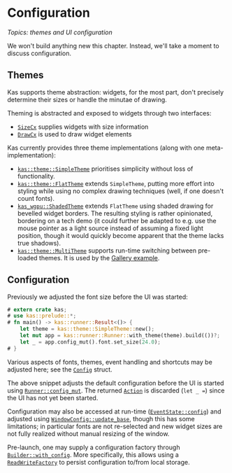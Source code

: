 # Configuration

*Topics: themes and UI configuration*

We won't build anything new this chapter. Instead, we'll take a moment to discuss configuration.


## Themes

Kas supports theme abstraction: widgets, for the most part, don't precisely determine their sizes or handle the minutae of drawing.

Theming is abstracted and exposed to widgets through two interfaces:

-   [`SizeCx`] supplies widgets with size information
-   [`DrawCx`] is used to draw widget elements

Kas currently provides three theme implementations (along with one meta-implementation):

-   [`kas::theme::SimpleTheme`] prioritises simplicity without loss of functionality.
-   [`kas::theme::FlatTheme`] extends `SimpleTheme`, putting more effort into styling while using no complex drawing techniques (well, if one doesn't count fonts).
-   [`kas_wgpu::ShadedTheme`] extends `FlatTheme` using shaded drawing for bevelled widget borders. The resulting styling is rather opinionated, bordering on a tech demo (it could further be adapted to e.g. use the mouse pointer as a light source instead of assuming a fixed light position, though it would quickly become apparent that the theme lacks true shadows).
-   [`kas::theme::MultiTheme`] supports run-time switching between pre-loaded themes. It is used by the [Gallery example].


## Configuration

Previously we adjusted the font size before the UI was started:
```rust
# extern crate kas;
# use kas::prelude::*;
# fn main() -> kas::runner::Result<()> {
    let theme = kas::theme::SimpleTheme::new();
    let mut app = kas::runner::Runner::with_theme(theme).build(())?;
    let _ = app.config_mut().font.set_size(24.0);
# }
```

Various aspects of fonts, themes, event handling and shortcuts may be adjusted here; see the [`Config`] struct.

The above snippet adjusts the default configuration before the UI is started using [`Runner::config_mut`]. The returned [`Action`] is discarded (`let _ =`) since the UI has not yet been started.

Configuration may also be accessed at run-time ([`EventState::config`]) and adjusted using [`WindowConfig::update_base`], though this has some limitations; in particular fonts are not re-selected and new widget sizes are not fully realized without manual resizing of the window.

Pre-launch, one may supply a configuration factory through [`Builder::with_config`]. More specifically, this allows using a [`ReadWriteFactory`] to persist configuration to/from local storage.


[`Runner::config_mut`]: https://docs.rs/kas/latest/kas/runner/struct.Runner.html#method.config_mut
[`Action`]: https://docs.rs/kas/latest/kas/struct.Action.html
[`EventState::config`]: https://docs.rs/kas/latest/kas/event/struct.EventState.html#method.config
[`WindowConfig::update_base`]: https://docs.rs/kas/latest/kas/config/struct.WindowConfig.html#method.update_base
[`ReadWriteFactory`]: https://docs.rs/kas/latest/kas/config/struct.ReadWriteFactory.html
[`Builder::with_config`]: https://docs.rs/kas/latest/kas/runner/struct.Builder.html#method.with_config
[Gallery example]: https://github.com/kas-gui/kas/tree/master/examples#gallery
[`Config`]: https://docs.rs/kas/latest/kas/config/struct.Config.html
[`SizeCx`]: https://docs.rs/kas/latest/kas/theme/struct.SizeCx.html
[`DrawCx`]: https://docs.rs/kas/latest/kas/theme/struct.DrawCx.html
[`kas::theme::SimpleTheme`]: https://docs.rs/kas/latest/kas/theme/struct.SimpleTheme.html
[`kas::theme::FlatTheme`]: https://docs.rs/kas/latest/kas/theme/struct.FlatTheme.html
[`kas::theme::MultiTheme`]: https://docs.rs/kas/latest/kas/theme/struct.MultiTheme.html
[`kas_wgpu::ShadedTheme`]: https://docs.rs/kas-wgpu/latest/kas_wgpu/struct.ShadedTheme.html
